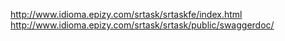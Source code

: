 http://www.idioma.epizy.com/srtask/srtaskfe/index.html
http://www.idioma.epizy.com/srtask/srtask/public/swaggerdoc/
